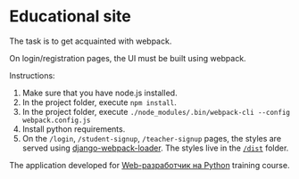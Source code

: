# Educational site

The task is to get acquainted with webpack.

On login/registration pages, the UI must be built using webpack.

Instructions:

1. Make sure that you have node.js installed.
2. In the project folder, execute `npm install`.
3. In the project folder, execute `./node_modules/.bin/webpack-cli --config webpack.config.js
`
4. Install python requirements.
5. On the `/login`, `/student-signup`, `/teacher-signup` pages, the styles are served using [django-webpack-loader](https://github.com/owais/django-webpack-loader). The styles live in the [`/dist`](https://github.com/mxmaslin/otus_web/tree/master/coursera/coursera_react1/dist) folder.

The application developed for [Web-разработчик на Python](https://otus.ru/lessons/webpython/) training course.
